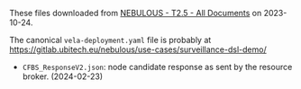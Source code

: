 These files downloaded from [NEBULOUS - T2.5 - All
Documents](https://eurecatcloud.sharepoint.com/sites/NEBULOUS/Shared%20Documents/Forms/AllItems.aspx?csf=1&web=1&e=zIdzwG&cid=1097a5a6%2D9550%2D4c18%2Db602%2D2881bc3adbed&RootFolder=%2Fsites%2FNEBULOUS%2FShared%20Documents%2FWork%20Package%202%20%2D%20Requirements%20Analysis%2C%20Architectu%2FT2%2E5&FolderCTID=0x0120000596D9CCF02B4A45AB088935B35B3D54)
on 2023-10-24.

The canonical `vela-deployment.yaml` file is probably at
https://gitlab.ubitech.eu/nebulous/use-cases/surveillance-dsl-demo/


- `CFBS_ResponseV2.json`: node candidate response as sent by the resource broker. (2024-02-23)
